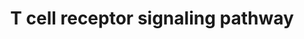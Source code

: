 ---
annotations:
- type: Pathway Ontology
  value: T cell receptor signaling pathway
authors:
- A.Pandey
- MaintBot
- Ddigles
- Eweitz
description: ''
last-edited: 2021-05-23
organisms:
- Rattus norvegicus
redirect_from:
- /index.php/Pathway:WP352
- /instance/WP352
schema-jsonld:
- '@context': https://schema.org/
  '@id': https://wikipathways.github.io/pathways/WP352.html
  '@type': Dataset
  creator:
    '@type': Organization
    name: WikiPathways
  description: ''
  keywords:
  - Sos1
  - Trat1
  - Ppp3cb
  - Nfam1
  - Tuba4a
  - Abl1
  - Nck1
  - Lime1
  - Tubb5
  - Gab2
  - Itpr1
  - Rasa1
  - Stk39
  - Txk
  - Akt1
  - Unc119
  - Crkl
  - Sla
  - Cbl
  - Grap
  - Abi1
  - Lcp2
  - Crebbp
  - Arhgdib
  - Ptprj
  - Cish
  - Lyn
  - Grap2
  - TRA@
  - Prkcq
  - Pstpip1
  - Map2k2
  - Def6
  - Cblb
  - PAG1
  - Crk
  - Ctnnb1
  - Dusp3
  - Evl
  - CARD11
  - Dlg1
  - Ptpn22
  - MAPK7
  - Cabin1
  - Ptpn3
  - Cd3e
  - Nedd9
  - Mapk3
  - RGD1562071
  - Ptk2b
  - Khdrbs1
  - Prkd2
  - Nfatc2
  - Cd247
  - Cd3g
  - Cd2ap
  - Map3k1
  - Ptk2
  - Vav3
  - Grb2
  - CDC42
  - DTX1
  - Ptprc
  - Ptpn12
  - Dock2
  - Shc1
  - Ripk2
  - Fcrl3
  - Sh3bp2
  - RAPGEF1
  - Bcl10
  - Cebpb
  - Sh2d2a
  - Hdac7
  - WAS
  - Mapk1
  - Lat
  - Git2
  - Dnm2
  - Ncl-ps1
  - Homer3
  - Enah
  - Cd4
  - Wipf1
  - SOS2
  - Fyn
  - Cd2
  - Rasgrp2
  - Vav1
  - TRB@
  - Ptpn11
  - Map4k1
  - Jak3
  - Muc1
  - YWHAQ
  - Wasf2
  - Ptprh
  - Vav2
  - Src
  - Stat1
  - Sit1
  - Fyb
  - Syk
  - Arhgef6
  - Pik3r2
  - Pik3r1
  - Dbnl
  - Vasp
  - Pxn
  - Arhgef7
  - SHB
  - Pak1
  - Stat5b
  - Plcg1
  - Cd8a
  - Lax1
  - Acp1
  - Rap1a
  - Fos
  - Cd5
  - Jun
  - Skap1
  - Zap70
  - Map2k1
  - Creb1
  - Braf
  - Skap2
  - Lck
  - Itk
  - Stat5a
  - LNK
  - Cd3d
  - Rac2
  - Ptpn6
  - Sh2d3c
  license: CC0
  name: T cell receptor signaling pathway
seo: CreativeWork
title: T cell receptor signaling pathway
wpid: WP352
---